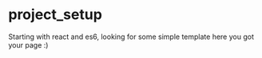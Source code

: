 # project_setup

Starting with react and es6, looking for some simple template here you got your page :)
